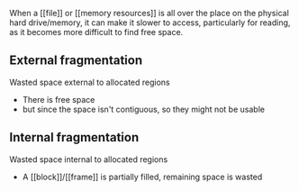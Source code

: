 When a [[file]] or [[memory resources]] is all over the place on the physical hard drive/memory, it can make it slower to access, particularly for reading, as it becomes more difficult to find free space.

## External fragmentation
Wasted space external to allocated regions
- There is free space
- but since the space isn't contiguous, so they might not be usable

## Internal fragmentation
Wasted space internal to allocated regions
- A [[block]]/[[frame]] is partially filled, remaining space is wasted